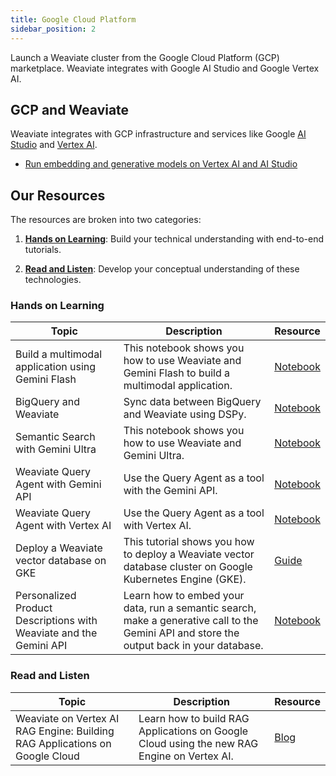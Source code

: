```yaml
---
title: Google Cloud Platform
sidebar_position: 2
---
```


Launch a Weaviate cluster from the Google Cloud Platform (GCP) marketplace. Weaviate integrates with Google AI Studio and Google Vertex AI.

## GCP and Weaviate 
Weaviate integrates with GCP infrastructure and services like Google [AI Studio](https://ai.google.dev/aistudio) and [Vertex AI](https://cloud.google.com/vertex-ai?hl=en).

* [Run embedding and generative models on Vertex AI and AI Studio](/developers/weaviate/model-providers/google)


## Our Resources 
The resources are broken into two categories: 
1. [**Hands on Learning**](#hands-on-learning): Build your technical understanding with end-to-end tutorials.

2. [**Read and Listen**](#read-and-listen): Develop your conceptual understanding of these technologies.

### Hands on Learning

| Topic | Description | Resource | 
| --- | --- | --- |
| Build a multimodal application using Gemini Flash | This notebook shows you how to use Weaviate and Gemini Flash to build a multimodal application. | [Notebook](https://github.com/weaviate/recipes/blob/main/integrations/cloud-hyperscalers/google/gemini/multimodal-and-gemini-flash/NY-Roadshow-Gemini.ipynb) |
| BigQuery and Weaviate | Sync data between BigQuery and Weaviate using DSPy. | [Notebook](https://github.com/weaviate/recipes/blob/main/integrations/cloud-hyperscalers/google/bigquery/BigQuery-Weaviate-DSPy-RAG.ipynb) |
| Semantic Search with Gemini Ultra | This notebook shows you how to use Weaviate and Gemini Ultra. |[Notebook](https://github.com/weaviate/recipes/blob/main/integrations/cloud-hyperscalers/google/gemini/gemini-ultra/gemini-ultra-weaviate.ipynb) |
| Weaviate Query Agent with Gemini API | Use the Query Agent as a tool with the Gemini API. | [Notebook](https://github.com/weaviate/recipes/blob/main/integrations/cloud-hyperscalers/google/agents/gemini-api-query-agent.ipynb) |
| Weaviate Query Agent with Vertex AI | Use the Query Agent as a tool with Vertex AI. | [Notebook](https://github.com/weaviate/recipes/blob/main/integrations/cloud-hyperscalers/google/agents/vertex-ai-query-agent.ipynb) |
| Deploy a Weaviate vector database on GKE | This tutorial shows you how to deploy a Weaviate vector database cluster on Google Kubernetes Engine (GKE). | [Guide](https://cloud.google.com/kubernetes-engine/docs/tutorials/deploy-weaviate) |
| Personalized Product Descriptions with Weaviate and the Gemini API | Learn how to embed your data, run a semantic search, make a generative call to the Gemini API and store the output back in your database. | [Notebook](https://github.com/google-gemini/cookbook/blob/main/examples/weaviate/personalized_description_with_weaviate_and_gemini_api.ipynb) |

### Read and Listen
| Topic | Description | Resource | 
| --- | --- | --- |
| Weaviate on Vertex AI RAG Engine: Building RAG Applications on Google Cloud | Learn how to build RAG Applications on Google Cloud using the new RAG Engine on Vertex AI. | [Blog](https://weaviate.io/blog/google-rag-api) |